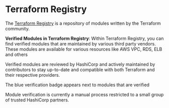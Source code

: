 # Terraform Registry

The [Terraform Registry](https://registry.terraform.io/) is a repository of modules written by the Terraform community.

**Verified Modules in Terraform Registry**:
Within Terraform Registry, you can find verified modules that are maintained by various third party vendors.
These modules are available for various resources like AWS VPC, RDS, ELB and others

Verified modules are reviewed by HashiCorp and actively maintained by contributors to stay
up-to-date and compatible with both Terraform and their respective providers.

The blue verification badge appears next to modules that are verified

Module verification is currently a manual process restricted to a small group of trusted
HashiCorp partners.

